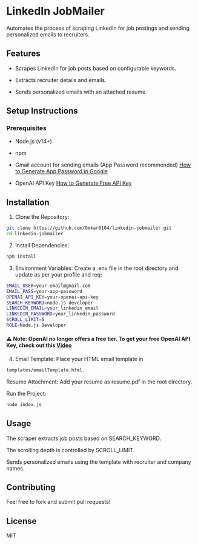 

# LinkedIn JobMailer

Automates the process of scraping LinkedIn for job postings and sending personalized emails to recruiters.

## Features

- Scrapes LinkedIn for job posts based on configurable keywords.

- Extracts recruiter details and emails.

- Sends personalized emails with an attached resume.

## Setup Instructions

### Prerequisites

- Node.js (v14+)

- npm

- Gmail account for sending emails (App Password recommended) [How to Generate App Password in Google](https://www.youtube.com/watch?v=YP8mV_2RDLc&t=21s)

- OpenAI API Key [How to Generate Free API Key](https://www.youtube.com/watch?v=YP8mV_2RDLc&t=21s)

## Installation

1. Clone the Repository:

```bash
git clone https://github.com/Omkar0104/linkedin-jobmailer.git
cd linkedin-jobmailer
```

2. Install Dependencies:

```bash
npm install
```

3. Environment Variables: Create a .env file in the root directory and update as per your profile and req:
```bash
EMAIL_USER=your-email@gmail.com
EMAIL_PASS=your-app-password
OPENAI_API_KEY=your-openai-api-key
SEARCH_KEYWORD=node.js developer
LINKEDIN_EMAIL=your_linkedin_email
LINKEDIN_PASSWORD=your_linkedin_password
SCROLL_LIMIT=5
ROLE=Node.js Developer
```
#### ⚠️ Note: OpenAI no longer offers a free tier. To get your free OpenAI API Key, check out this [Video](https://www.youtube.com/watch?v=YP8mV_2RDLc&t=21s)

4. Email Template:
Place your HTML email template in
```bash
templates/emailTemplate.html.
```

Resume Attachment:
Add your resume as resume.pdf in the root directory.

Run the Project:
```bash
node index.js
```

## Usage

The scraper extracts job posts based on SEARCH_KEYWORD.

The scrolling depth is controlled by SCROLL_LIMIT.

Sends personalized emails using the template with recruiter and company names.

## Contributing

Feel free to fork and submit pull requests!

## License

MIT